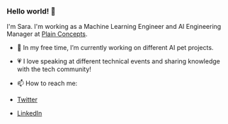 ### Hello world! 👋

I'm Sara. I'm working as a Machine Learning Engineer and AI Engineering Manager at [Plain Concepts](https://www.plainconcepts.com/).

- 🔭 In my free time, I’m currently working on different AI pet projects.
- 💗 I love speaking at different technical events and sharing knowledge with the tech community!


- 📫 How to reach me:
- [Twitter](https://twitter.com/sara_sanluis)
- [LinkedIn](https://www.linkedin.com/in/sarasanluis/)


<!--
**xoubinha/xoubinha** is a ✨ _special_ ✨ repository because its `README.md` (this file) appears on your GitHub profile.

Here are some ideas to get you started:

- 🔭 I’m currently working on ...
- 🌱 I’m currently learning ...
- 👯 I’m looking to collaborate on ...
- 🤔 I’m looking for help with ...
- 💬 Ask me about ...
- 📫 How to reach me: ...
- 😄 Pronouns: ...
- ⚡ Fun fact: ...
-->
